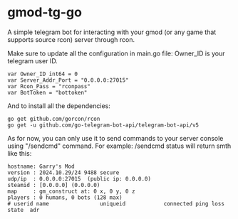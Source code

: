 # gmod-tg-go
A simple telegram bot for interacting with your gmod (or any game that supports source rcon) server through rcon.

Make sure to update all the configuration in main.go file:
Owner_ID is your telegram user ID.
```
var Owner_ID int64 = 0
var Server_Addr_Port = "0.0.0.0:27015"
var Rcon_Pass = "rconpass"
var BotToken = "bottoken"
```
And to install all the dependencies:
```
go get github.com/gorcon/rcon
go get -u github.com/go-telegram-bot-api/telegram-bot-api/v5
```
As for now, you can only use it to send commands to your server console using "/sendcmd" command.
For example: /sendcmd status will return smth like this:
```
hostname: Garry's Mod
version : 2024.10.29/24 9488 secure
udp/ip  : 0.0.0.0:27015  (public ip: 0.0.0.0)
steamid : [0.0.0.0] (0.0.0.0)
map     : gm_construct at: 0 x, 0 y, 0 z
players : 0 humans, 0 bots (128 max)
# userid name                uniqueid            connected ping loss state  adr
```
